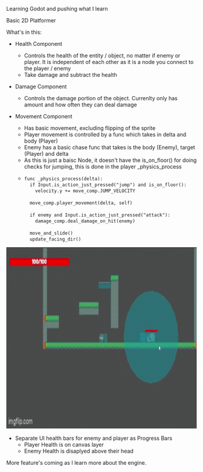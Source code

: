 Learning Godot and pushing what I learn

Basic 2D Platformer 

What's in this:

- Health Component
  -  Controls the health of the entity / object, no matter if enemy or player. It is independent of each other as it is a node you connect to the player / enemy
  -  Take damage and subtract the health
 
- Damage Component
  -  Controls the damage portion of the object. Currenlty only has amount and how often they can deal damage
 
- Movement Component
  - Has basic movement, excluding flipping of the sprite
  - Player movement is controlled by a func which takes in delta and body (Player)
  - Enemy has a basic chase func that takes is the body (Enemy), target (Player) and delta
  - As this is just a baisc Node, it doesn't have the is_on_floor() for doing checks for jumping, this is done in the player _physics_process
  - ```
    func _physics_process(delta):
      if Input.is_action_just_pressed("jump") and is_on_floor():
        velocity.y += move_comp.JUMP_VELOCITY
        
      move_comp.player_movement(delta, self)
      
      if enemy and Input.is_action_just_pressed("attack"):
        damage_comp.deal_damage_on_hit(enemy)
      
      move_and_slide()
      update_facing_dir()
    ```
<img src="https://github.com/BrownJason/Godot-Testing/blob/main/2d-platform-sample.gif" width="760" height="480"/>

  - Separate UI health bars for enemy and player as Progress Bars
    - Player Health is on canvas layer
    - Enemy Health is disaplyed above their head
   

More feature's coming as I learn more about the engine.

